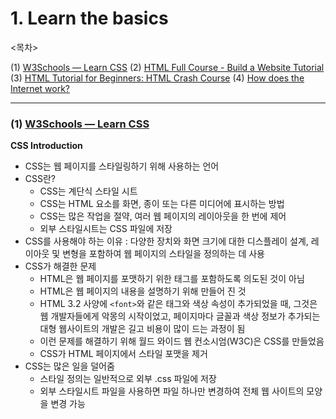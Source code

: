 # 1. Learn the basics

<목차>

(1) [W3Schools — Learn CSS](#1-w3schools-learn-htmlhttpswwww3schoolscomhtmlhtmlintroasp)
(2) [HTML Full Course - Build a Website Tutorial](#2-html-full-course---build-a-website-tutorialhttpswwwyoutubecomwatchvpqn-pnxpavg)
(3) [HTML Tutorial for Beginners: HTML Crash Course](#3-html-tutorial-for-beginners-html-crash-coursehttpswwwyoutubecomwatchvqz0agyrrlhu)
(4) [How does the Internet work?](#4-build-15-javascript-projects---vanilla-javascripthttpswwwyoutubecomwatchv3phxvlpokf4)

---

### (1) [W3Schools — Learn CSS](https://www.w3schools.com/css/css_intro.asp)

**CSS Introduction**

- CSS는 웹 페이지를 스타일링하기 위해 사용하는 언어
- CSS란?
  - CSS는 계단식 스타일 시트
  - CSS는 HTML 요소를 화면, 종이 또는 다른 미디어에 표시하는 방법
  - CSS는 많은 작업을 절약, 여러 웹 페이지의 레이아웃을 한 번에 제어
  - 외부 스타일시트는 CSS 파일에 저장
- CSS를 사용해야 하는 이유 : 다양한 장치와 화면 크기에 대한 디스플레이 설계, 레이아웃 및 변형을 포함하여 웹 페이지의 스타일을 정의하는 데 사용
- CSS가 해결한 문제
  - HTML은 웹 페이지를 포맷하기 위한 태그를 포함하도록 의도된 것이 아님
  - HTML은 웹 페이지의 내용을 설명하기 위해 만들어 진 것
  - HTML 3.2 사양에 `<font>`와 같은 태그와 색상 속성이 추가되었을 때, 그것은 웹 개발자들에게 악몽의 시작이었고, 페이지마다 글꼴과 색상 정보가 추가되는 대형 웹사이트의 개발은 길고 비용이 많이 드는 과정이 됨
  - 이런 문제를 해결하기 위해 월드 와이드 웹 컨소시엄(W3C)은 CSS를 만들었음
  - CSS가 HTML 페이지에서 스타일 포맷을 제거
- CSS는 많은 일을 덜어줌
  - 스타일 정의는 일반적으로 외부 .css 파일에 저장
  - 외부 스타일시트 파일을 사용하면 파일 하나만 변경하여 전체 웹 사이트의 모양을 변경 가능
